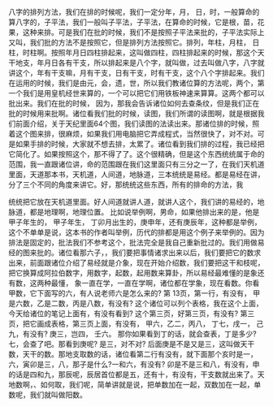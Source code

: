 八字的排列方法，我们在排的时候呢，我们一定分年，月， 日，时，一般算命的算八字的，子平法，我们一般叫子平法，子平法，在算命的时候，它是根，苗，花果，这种来排。可是我们在批的时候，我们不是按照子平法来批的，子平法实际上又叫，我们批的方法不是按照它，但是排列方法按照它。排列，年柱，月柱， 日柱，时柱啊。按照年月日四柱排起来，这叫做四柱，四柱排起来的时候，那这个天干地支，年月日各有干支，所以排起来是八个字，就叫做，过去叫做八字，八字就讲这个，年有干支嘛，月有干支，日有干支，时有干支，这个八个字排起来。我们在运用的时候，我们是由元，会，遗，世，所以我们教诸位算的方法呢，两个，第一个我们是用皇机经世来算的，一个可以把它们用铁板神速来算算。这两个都可以批出来。我们在批的时候， 因为，那我会告诉诸位如何去查条纹，但是我们正在批的时候用来批啊。诸位看我们批的时候，读图，我们所谓的读图啊，就是根据我们前面介绍，关于天纪里面64个图，我们读图的法读出来。那诸位排的时候，照着这个图来排，很麻烦，如果我们用电脑把它弄成程式，当然很快了，对不对。可是如果手排的时候，大家就不想去排，太累了。诸位看到我们排的过程，我已经把它简化了。如果按照这个，那不得了了。这个很精确，但是这个东西统统属于命的范围，我一直跟诸位讲，命的范围跟在我们这里面只有三分之一了，在我们天机道里面，天道那本书，天机道，人间道，地脉道，三本统统是易经。都是易经在讲，分了三个不同的角度来讲它。好，那统统这些东西，所有的排命的方法，我

统统把它放在天机道里面。好人间道就讲人道，就讲人这个，我们讲的易经的，地脉道，都是地理啊，地理位置。 比如说举例啊，男命，如果他排出来的是，他是甲子年生的， 甲子年生， 丁卯月出生的，庚申年，还有庚辰年，这种都是举例，这个不单单是说，这本书的作者叫举例，历代的排都是用这个例子来举例的。因为排法是固定的，批法我们不参考这个，批法完全是我自己重新批过的。我们用做易经的图来批的。诸位看那六子，，我们要把事情诸求出来以后，我们要把它的数求出来，前面跟诸位介绍了易经就是介象，现在开始介绍数，我们要把这干和枝呢，把它换算成阿拉伯数字，用数字，起数，起用数来算卦，所以易经最难懂的是象还有数，这两种最懂， 象一直在学，一直在学啊，诸位都在学象，现在看数。你看甲数，它下面写的六，有人说老师六是怎么来的? 第 13页，第一行，有没有， 甲是六数，乙是二数，丙是八数，有没有? 这个诸位可以列个表格，我在这个上面，今天给诸位的笔记上面有，有没有看到? 这个第三页，好第三页，有没有? 第三页，把它画成表格，第三页上面，有没有， 甲六，乙二，丙八， 丁七，戌一， 己九，有没有? 庚三，岂四， 壬六。 那你如果看到丁的话，就会查表，丁是多少? 七，会查了吧。那看到庚呢? 是三，对不对? 后面庚是不是又是三，这叫做天干数，天干的数。那地支取数的话，诸位看第二行有没有，就下面那个亥时是一，六，寅卯是三，八，那子是什么?一和六，有没有? 卯是不是三和八，有没有，申的话是四和九，那辰呢，辰居首位都是五，还有十，有没有，干支数就出来了。天地数啊，、如何取，我们呢，简单讲就是说，把单数加在一起，双数加在一起，单数呢，我们就叫做阳数。

